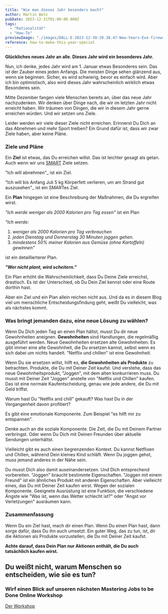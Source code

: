 ```yaml
---
title: "Wie man dieses Jahr besonders macht"
author: Martin Betz
pubDate: 2023-12-31T01:00:00.000Z
tags:
  - "Rationalität"
  - "How-To"
previewImage: "./images/DALL·E-2023-12-30-20.38.47-New-Years-Eve-fireworks-over-the-city-of-Bonn-Germany-viewed-from-the-Drachenfels.-The-image-is-in-a-watercolor-and-geometric-style-featuring-colo.png"
reference: how-to-make-this-year-special
---
```


**Glückliches neues Jahr an alle. Dieses Jahr wird ein besonderes Jahr.**

Nun, ich denke, jedes Jahr wird am 1. Januar etwas Besonderes sein. Das ist der Zauber eines jeden Anfangs. Die meisten Dinge sehen glänzend aus, wenn sie beginnen. Sicher, es wird schwierig, bevor es einfach wird. Aber ich bin optimistisch, also wird dieses Jahr wahrscheinlich wirklich etwas Besonderes sein.

Mitte Dezember fangen viele Menschen bereits an, über das neue Jahr nachzudenken. Wir denken über Dinge nach, die wir im letzten Jahr nicht erreicht haben. Wir träumen von Dingen, die wir in diesem Jahr gerne erreichen würden. Und wir setzen uns Ziele.

Leider werden wir viele dieser Ziele nicht erreichen. Erinnerst Du Dich an das Abnehmen und mehr Sport treiben? Ein Grund dafür ist, dass wir zwar Ziele haben, aber keine Pläne.

### Ziele und Pläne

Ein **Ziel** ist etwas, das Du erreichen willst. Das ist leichter gesagt als getan. Auch wenn wir uns [SMART](https://de.wikipedia.org/wiki/SMART_(Projektmanagement)) Ziele setzen.

"Ich will abnehmen"_ ist ein Ziel.

"Ich will bis Anfang Juli 5 kg Körperfett verlieren, um am Strand gut auszusehen"_ ist ein SMARTes Ziel.

Ein **Plan** hingegen ist eine Beschreibung der Maßnahmen, die Du ergreifen wirst.

_"Ich werde weniger als 2000 Kalorien pro Tag essen"_ ist ein Plan

_"Ich werde:_

1. _weniger als 2000 Kalorien pro Tag verbrauchen_
2. _jeden Dienstag und Donnerstag 30 Minuten joggen gehen_.
3. _mindestens 50% meiner Kalorien aus Gemüse (ohne Kartoffeln) gewinnen"_

ist ein detaillierterer Plan.

**_"Wer nicht plant, wird scheitern."_**

Ein Plan erhöht die Wahrscheinlichkeit, dass Du Deine Ziele erreichst, drastisch. Es ist der Unterschied, ob Du Dein Ziel kennst oder eine Route dorthin hast.

Aber ein Ziel und ein Plan allein reichen nicht aus. Und da es in diesem Blog viel um menschliche Entscheidungsfindung geht, weißt Du vielleicht, was als nächstes kommt.

### Was bringt jemanden dazu, eine neue Lösung zu wählen?

Wenn Du Dich jeden Tag an einen Plan hältst, musst Du dir neue Gewohnheiten aneignen. **Gewohnheiten** sind Handlungen, die regelmäßig ausgeführt werden. Neue Gewohnheiten ersetzen alte Gewohnheiten. Es gibt immer eine alte Gewohnheit, die Du ersetzen kannst, selbst wenn es sich dabei um nichts handelt. "Netflix und chillen" ist eine Gewohnheit.

Wenn Du sie ersetzen willst, hilft es, **die Gewohnheiten als Produkte** zu betrachten. Produkte, die Du mit Deiner Zeit kaufst. Und verstehe, dass das neue Gewohnheitsprodukt, "Joggen", mit dem alten konkurrieren muss. Du musst mit Deiner Zeit "Joggen" anstelle von "Netflix und Chillen" kaufen. Das ist eine normale Kaufentscheidung, genau wie jede andere, die Du mit Geld triffst.

Warum hast Du "Netflix and chill" gekauft? Was hast Du in der Vergangenheit davon profitiert?

Es gibt eine emotionale Komponente. Zum Beispiel "es hilft mir zu entspannen".

Denke auch an die soziale Komponente. Die Zeit, die Du mit Deinem Partner verbringst. Oder wenn Du Dich mit Deinen Freunden über aktuelle Sendungen unterhältst.

Vielleicht gibt es auch einen begrenzenden Kontext. Du kannst Netflixen und Chillen, während Dein kleines Kind schläft. Wenn Du joggen gehst, muss jemand anderes in der Nähe sein.

Du musst Dich also damit auseinandersetzen. Und Dich entsprechend vorbereiten. "Joggen" braucht bestimmte Eigenschaften. "Joggen mit einem Freund" ist ein ähnliches Produkt mit anderen Eigenschaften. Aber vielleicht eines, das Du mit Deiner Zeit kaufen wirst. Wegen der sozialen Komponente. Geeignete Ausrüstung ist eine Funktion, die verschiedene Ängste wie "Was ist, wenn das Wetter schlecht ist?" oder "Angst vor Verletzungen" ausräumen kann.

### Zusammenfassung

Wenn Du ein Ziel hast, mach dir einen Plan. Wenn Du einen Plan hast, dann sorge dafür, dass Du ihn auch umsetzt. Ein guter Weg, das zu tun, ist, dir die Aktionen als Produkte vorzustellen, die Du mit Deiner Zeit kaufst.

**Achte darauf, dass Dein Plan nur Aktionen enthält, die Du auch tatsächlich kaufen wirst.**

## Du weißt nicht, warum Menschen so entscheiden, wie sie es tun?

### Wirf einen Blick auf unseren nächsten Mastering Jobs to be Done Online Workshop

[Der Workshop](/services/mastering-jobs-to-be-done-online-workshop/)
